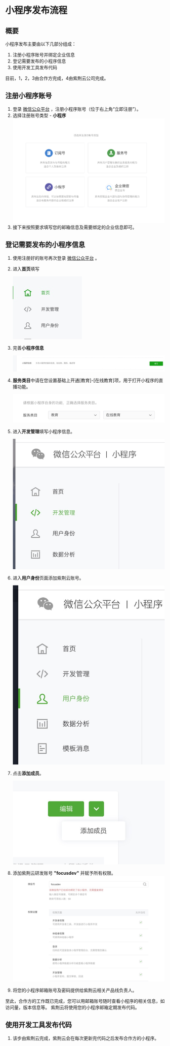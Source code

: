 # 小程序发布流程
## 概要
小程序发布主要由以下几部分组成：
1. 注册小程序账号并绑定企业信息
2. 登记需要发布的小程序信息
3. 使用开发工具发布代码

目前，1，2，3由合作方完成，4由紫荆云公司完成。


## 注册小程序账号

1. 登录 [微信公众平台](https://mp.weixin.qq.com) ，注册小程序账号（位于右上角“立即注册”）。
2. 选择注册账号类型 - **小程序**
    ![注册小程序](assets/images/register1.jpg)
3. 接下来按照要求填写您的邮箱信息及需要绑定的企业信息即可。

## 登记需要发布的小程序信息
1. 使用注册好的账号再次登录 [微信公众平台](https://mp.weixin.qq.com) 。
2. 进入**首页**填写

    ![首页](assets/images/info5.jpg)
3. 完善**小程序信息**

    ![小程序信息](assets/images/info6.jpg)
4. **服务类目**中请在您设置基础上开通[教育]-[在线教育]项，用于打开小程序的直播功能。

    ![服务类目](assets/images/info7.jpg)
5. 进入**开发管理**填写小程序信息。

    ![开发管理](assets/images/info1.jpg)
6. 进入**用户身份**页面添加紫荆云账号。

    ![开发管理](assets/images/info2.jpg)
7. 点击**添加成员**。

    ![开发管理](assets/images/info3.jpg)

8. 添加紫荆云研发账号 **"focusdev"** 并赋予所有权限。
    ![开发管理](assets/images/info4.jpg)

9. 将您的小程序邮箱账号及密码提供给紫荆云相关产品线负责人。


至此，合作方的工作既已完成，您可以用邮箱账号随时查看小程序的相关信息，如访问量，版本信息等。 紫荆云将使用您的小程序邮箱定期发布代码。

## 使用开发工具发布代码
1. 该步由紫荆云完成，紫荆云会在每次更新完代码之后发布合作方的小程序。
